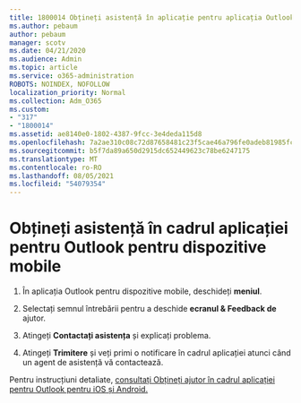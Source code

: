 ```yaml
---
title: 1800014 Obțineți asistență în aplicație pentru aplicația Outlook pentru dispozitive mobile
ms.author: pebaum
author: pebaum
manager: scotv
ms.date: 04/21/2020
ms.audience: Admin
ms.topic: article
ms.service: o365-administration
ROBOTS: NOINDEX, NOFOLLOW
localization_priority: Normal
ms.collection: Adm_O365
ms.custom:
- "317"
- "1800014"
ms.assetid: ae8140e0-1802-4387-9fcc-3e4deda115d8
ms.openlocfilehash: 7a2ae310c08c72d87658481c23f5cae46a796fe0adeb81985fc333343326d256
ms.sourcegitcommit: b5f7da89a650d2915dc652449623c78be6247175
ms.translationtype: MT
ms.contentlocale: ro-RO
ms.lasthandoff: 08/05/2021
ms.locfileid: "54079354"
---
```

# <a name="get-in-app-support-for-the-outlook-mobile-app"></a>Obțineți asistență în cadrul aplicației pentru Outlook pentru dispozitive mobile

1. În aplicația Outlook pentru dispozitive mobile, deschideți **meniul**.

2. Selectați semnul întrebării pentru a deschide **ecranul &amp; Feedback de** ajutor.

3. Atingeți **Contactați asistența** și explicați problema.

4. Atingeți **Trimitere** și veți primi o notificare în cadrul aplicației atunci când un agent de asistență vă contactează.

Pentru instrucțiuni detaliate, [consultați Obțineți ajutor în cadrul aplicației pentru Outlook pentru iOS și Android.](https://support.office.com/article/218a22d1-9fa5-4889-b689-de1c63493243.aspx#ID0EAABAAA=Contact_Support)
